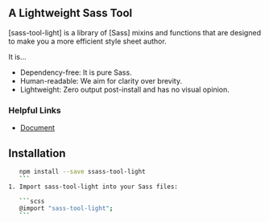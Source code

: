 
## A Lightweight Sass Tool

[sass-tool-light] is a library of [Sass] mixins and functions that are designed to make
you a more efficient style sheet author.

It is…

- Dependency-free: It is pure Sass.
- Human-readable: We aim for clarity over brevity.
- Lightweight: Zero output post-install and has no visual opinion.

### Helpful Links
- [Document](doc/document-file.md)


## Installation
 ```bash
    npm install --save ssass-tool-light
    ```
1. Import sass-tool-light into your Sass files:

    ```scss
    @import "sass-tool-light";
    ```




